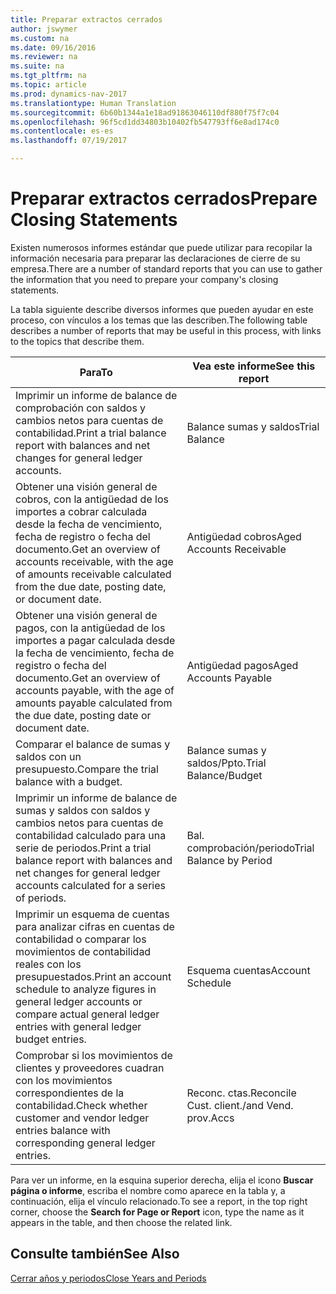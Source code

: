 ```yaml
---
title: Preparar extractos cerrados
author: jswymer
ms.custom: na
ms.date: 09/16/2016
ms.reviewer: na
ms.suite: na
ms.tgt_pltfrm: na
ms.topic: article
ms.prod: dynamics-nav-2017
ms.translationtype: Human Translation
ms.sourcegitcommit: 6b60b1344a1e18ad91863046110df880f75f7c04
ms.openlocfilehash: 96f5cd1dd34803b10402fb547793ff6e8ad174c0
ms.contentlocale: es-es
ms.lasthandoff: 07/19/2017

---
```

# <a name="prepare-closing-statements"></a><span data-ttu-id="b2756-102">Preparar extractos cerrados</span><span class="sxs-lookup"><span data-stu-id="b2756-102">Prepare Closing Statements</span></span>
<span data-ttu-id="b2756-103">Existen numerosos informes estándar que puede utilizar para recopilar la información necesaria para preparar las declaraciones de cierre de su empresa.</span><span class="sxs-lookup"><span data-stu-id="b2756-103">There are a number of standard reports that you can use to gather the information that you need to prepare your company's closing statements.</span></span>

<span data-ttu-id="b2756-104">La tabla siguiente describe diversos informes que pueden ayudar en este proceso, con vínculos a los temas que las describen.</span><span class="sxs-lookup"><span data-stu-id="b2756-104">The following table describes a number of reports that may be useful in this process, with links to the topics that describe them.</span></span>

|<span data-ttu-id="b2756-105">Para</span><span class="sxs-lookup"><span data-stu-id="b2756-105">To</span></span>     |<span data-ttu-id="b2756-106">Vea este informe</span><span class="sxs-lookup"><span data-stu-id="b2756-106">See this report</span></span>                  |
|-------|---------------------------------|
|<span data-ttu-id="b2756-107">Imprimir un informe de balance de comprobación con saldos y cambios netos para cuentas de contabilidad.</span><span class="sxs-lookup"><span data-stu-id="b2756-107">Print a trial balance report with balances and net changes for general ledger accounts.</span></span>|<span data-ttu-id="b2756-108">Balance sumas y saldos</span><span class="sxs-lookup"><span data-stu-id="b2756-108">Trial Balance</span></span>|
|<span data-ttu-id="b2756-109">Obtener una visión general de cobros, con la antigüedad de los importes a cobrar calculada desde la fecha de vencimiento, fecha de registro o fecha del documento.</span><span class="sxs-lookup"><span data-stu-id="b2756-109">Get an overview of accounts receivable, with the age of amounts receivable calculated from the due date, posting date, or document date.</span></span>|<span data-ttu-id="b2756-110">Antigüedad cobros</span><span class="sxs-lookup"><span data-stu-id="b2756-110">Aged Accounts Receivable</span></span>|
|<span data-ttu-id="b2756-111">Obtener una visión general de pagos, con la antigüedad de los importes a pagar calculada desde la fecha de vencimiento, fecha de registro o fecha del documento.</span><span class="sxs-lookup"><span data-stu-id="b2756-111">Get an overview of accounts payable, with the age of amounts payable calculated from the due date, posting date or document date.</span></span>|<span data-ttu-id="b2756-112">Antigüedad pagos</span><span class="sxs-lookup"><span data-stu-id="b2756-112">Aged Accounts Payable</span></span>|
|<span data-ttu-id="b2756-113">Comparar el balance de sumas y saldos con un presupuesto.</span><span class="sxs-lookup"><span data-stu-id="b2756-113">Compare the trial balance with a budget.</span></span>|<span data-ttu-id="b2756-114">Balance sumas y saldos/Ppto.</span><span class="sxs-lookup"><span data-stu-id="b2756-114">Trial Balance/Budget</span></span>|
|<span data-ttu-id="b2756-115">Imprimir un informe de balance de sumas y saldos con saldos y cambios netos para cuentas de contabilidad calculado para una serie de periodos.</span><span class="sxs-lookup"><span data-stu-id="b2756-115">Print a trial balance report with balances and net changes for general ledger accounts calculated for a series of periods.</span></span>|<span data-ttu-id="b2756-116">Bal. comprobación/periodo</span><span class="sxs-lookup"><span data-stu-id="b2756-116">Trial Balance by Period</span></span>|
|<span data-ttu-id="b2756-117">Imprimir un esquema de cuentas para analizar cifras en cuentas de contabilidad o comparar los movimientos de contabilidad reales con los presupuestados.</span><span class="sxs-lookup"><span data-stu-id="b2756-117">Print an account schedule to analyze figures in general ledger accounts or compare actual general ledger entries with general ledger budget entries.</span></span>|<span data-ttu-id="b2756-118">Esquema cuentas</span><span class="sxs-lookup"><span data-stu-id="b2756-118">Account Schedule</span></span>|
|<span data-ttu-id="b2756-119">Comprobar si los movimientos de clientes y proveedores cuadran con los movimientos correspondientes de la contabilidad.</span><span class="sxs-lookup"><span data-stu-id="b2756-119">Check whether customer and vendor ledger entries balance with corresponding general ledger entries.</span></span>|<span data-ttu-id="b2756-120">Reconc. ctas.</span><span class="sxs-lookup"><span data-stu-id="b2756-120">Reconcile Cust.</span></span> <span data-ttu-id="b2756-121">client./</span><span class="sxs-lookup"><span data-stu-id="b2756-121">and Vend.</span></span> <span data-ttu-id="b2756-122">prov.</span><span class="sxs-lookup"><span data-stu-id="b2756-122">Accs</span></span>|

<span data-ttu-id="b2756-123">Para ver un informe, en la esquina superior derecha, elija el icono **Buscar página o informe**, escriba el nombre como aparece en la tabla y, a continuación, elija el vínculo relacionado.</span><span class="sxs-lookup"><span data-stu-id="b2756-123">To see a report, in the top right corner, choose the **Search for Page or Report** icon, type the name as it appears in the table, and then choose the related link.</span></span>

## <a name="see-also"></a><span data-ttu-id="b2756-124">Consulte también</span><span class="sxs-lookup"><span data-stu-id="b2756-124">See Also</span></span>
[<span data-ttu-id="b2756-125">Cerrar años y periodos</span><span class="sxs-lookup"><span data-stu-id="b2756-125">Close Years and Periods</span></span>](year-close-years-periods.md)

